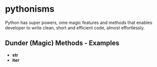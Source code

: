 # pythonisms

Python has super powers, ome magic features and methods that enables developer to write clean, short and efficient code, almost effortlessly.

## Dunder (Magic) Methods - Examples
- __str__
- __iter__

